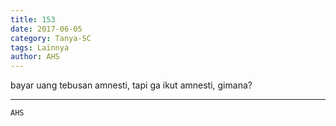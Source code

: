 ```yaml
---
title: 153
date: 2017-06-05
category: Tanya-SC
tags: Lainnya
author: AHS
---
```


bayar uang tebusan amnesti, tapi ga ikut amnesti, gimana?

---



`AHS`
